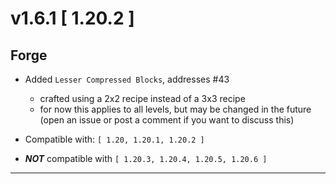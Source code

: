 # v1.6.1 [ 1.20.2 ]

## Forge

- Added `Lesser Compressed Blocks`, addresses #43
    - crafted using a 2x2 recipe instead of a 3x3 recipe
    - for now this applies to all levels, but may be changed in the future (open an issue or post a comment if you want
      to
      discuss this)

- Compatible with: `[ 1.20, 1.20.1, 1.20.2 ]`
- ***NOT*** compatible with `[ 1.20.3, 1.20.4, 1.20.5, 1.20.6 ]`

---